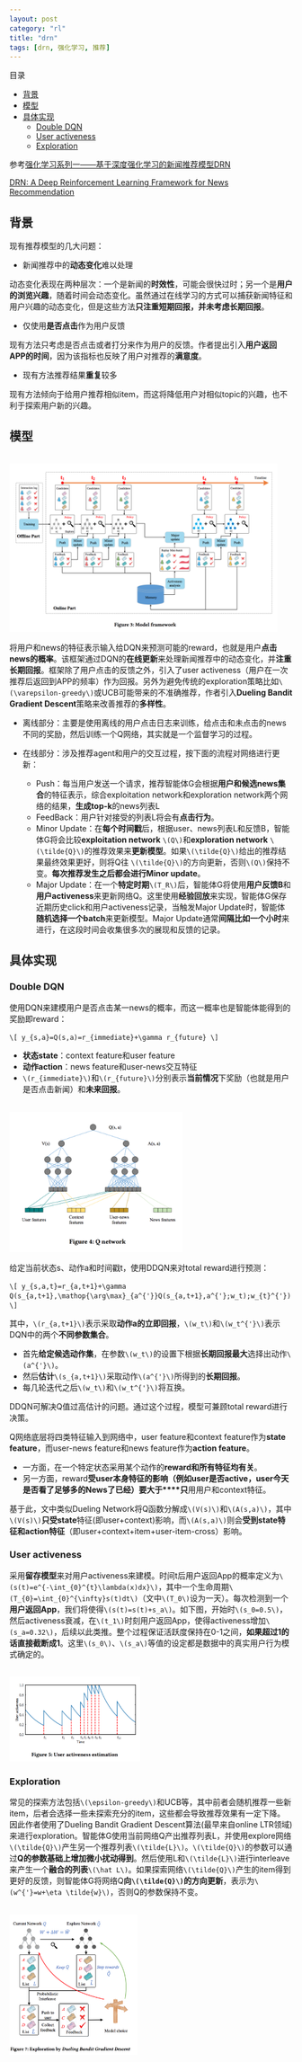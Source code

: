 ```yaml
---
layout: post
category: "rl"
title: "drn"
tags: [drn, 强化学习, 推荐]
---
```


目录

<!-- TOC -->

- [背景](#%E8%83%8C%E6%99%AF)
- [模型](#%E6%A8%A1%E5%9E%8B)
- [具体实现](#%E5%85%B7%E4%BD%93%E5%AE%9E%E7%8E%B0)
  - [Double DQN](#double-dqn)
  - [User activeness](#user-activeness)
  - [Exploration](#exploration)

<!-- /TOC -->

参考[强化学习系列一——基于深度强化学习的新闻推荐模型DRN](https://zhuanlan.zhihu.com/p/58280384)

[DRN: A Deep Reinforcement Learning Framework for News Recommendation](http://www.personal.psu.edu/~gjz5038/paper/www2018_reinforceRec/www2018_reinforceRec.pdf)

## 背景

现有推荐模型的几大问题：

+ 新闻推荐中的**动态变化**难以处理

动态变化表现在两种层次：一个是新闻的**时效性**，可能会很快过时；另一个是**用户的浏览兴趣**，随着时间会动态变化。虽然通过在线学习的方式可以捕获新闻特征和用户兴趣的动态变化，但是这些方法**只注重短期回报，并未考虑长期回报**。

+ 仅使用**是否点击**作为用户反馈

现有方法只考虑是否点击或者打分来作为用户的反馈。作者提出引入**用户返回APP的时间**，因为该指标也反映了用户对推荐的**满意度**。

+ 现有方法推荐结果**重复**较多

现有方法倾向于给用户推荐相似item，而这将降低用户对相似topic的兴趣，也不利于探索用户新的兴趣。

## 模型

<html>
<br/>

<img src='../assets/drn-framework.png' style='max-height: 300px'/>
<br/>

</html>

将用户和news的特征表示输入给DQN来预测可能的reward，也就是用户**点击news的概率**。该框架通过DQN的**在线更新**来处理新闻推荐中的动态变化，并**注重长期回报**。框架除了用户点击的反馈之外，引入了user activeness（用户在一次推荐后返回到APP的频率）作为回报。另外为避免传统的exploration策略比如`\(\varepsilon-greedy\)`或UCB可能带来的不准确推荐，作者引入**Dueling Bandit Gradient Descent**策略来改善推荐的**多样性**。

+ 离线部分：主要是使用离线的用户点击日志来训练，给点击和未点击的news不同的奖励，然后训练一个Q网络，其实就是一个监督学习的过程。

+ 在线部分：涉及推荐agent和用户的交互过程，按下面的流程对网络进行更新：
  + Push：每当用户发送一个请求，推荐智能体G会根据**用户和候选news集合**的特征表示，综合exploitation network和exploration network两个网络的结果，**生成top-k**的news列表L
  + FeedBack：用户针对接受的列表L将会有**点击行为**。
  + Minor Update：在**每个时间戳**后，根据user、news列表L和反馈B，智能体G将会比较**exploitation network** `\(Q\)`和**exploration network** `\(\tilde{Q}\)`的推荐效果来**更新模型**。如果`\(\tilde{Q}\)`给出的推荐结果最终效果更好，则将Q往 `\(\tilde{Q}\)`的方向更新，否则`\(Q\)`保持不变。**每次推荐发生之后都会进行Minor update**。
  + Major Update：在一个**特定时期**`\(T_R\)`后，智能体G将使用**用户反馈B**和**用户activeness**来更新网络Q。这里使用**经验回放**来实现，智能体G保存近期历史click和用户activeness记录，当触发Major Update时，智能体**随机选择一个batch**来更新模型。Major Update通常**间隔比如一个小时**来进行，在这段时间会收集很多次的展现和反馈的记录。

## 具体实现

### Double DQN

使用DQN来建模用户是否点击某一news的概率，而这一概率也是智能体能得到的奖励即reward：

`\[
y_{s,a}=Q(s,a)=r_{immediate}+\gamma r_{future}
\]`

+ **状态state**：context feature和user feature
+ **动作action**：news feature和user-news交互特征
+ `\(r_{immediate}\)`和`\(r_{future}\)`分别表示**当前情况**下奖励（也就是用户是否点击新闻）和**未来回报**。

<html>
<br/>

<img src='../assets/drn-ddqn.png' style='max-height: 250px'/>
<br/>

</html>

给定当前状态s、动作a和时间戳t，使用DDQN来对total reward进行预测：

`\[
y_{s,a,t}=r_{a,t+1}+\gamma Q(s_{a,t+1},\mathop{\arg\max}_{a^{'}}Q(s_{a,t+1},a^{'};w_t);w_{t}^{'})
\]`

其中，`\(r_{a,t+1}\)`表示采取**动作a的立即回报**，`\(w_t\)`和`\(w_t^{'}\)`表示DQN中的两个**不同参数集合**。

+ 首先**给定候选动作集**，在参数`\(w_t\)`的设置下根据**长期回报最大**选择出动作`\(a^{'}\)`。
+ 然后**估计**`\(s_{a,t+1}\)`采取动作`\(a^{'}\)`所得到的**长期回报**。
+ 每几轮迭代之后`\(w_t\)`和`\(w_t^{'}\)`将互换。

DDQN可解决Q值过高估计的问题。通过这个过程，模型可兼顾total reward进行决策。

Q网络底层将四类特征输入到网络中，user feature和context feature作为**state feature**，而user-news feature和news feature作为**action feature**。

+ 一方面，在一个特定状态采用某个动作的**reward和所有特征均有关**。
+ 另一方面，reward**受user本身特征的影响（例如user是否active，user今天是否看了足够多的News了已经）**要**大于****只**用用户和context特征。

基于此，文中类似Dueling Network将Q函数分解成`\(V(s)\)`和`\(A(s,a)\)`，其中`\(V(s)\)`**只受state**特征(即user+context)影响，而`\(A(s,a)\)`则会**受到state特征和action特征**（即user+context+item+user-item-cross）影响。

### User activeness

采用**留存模型**来对用户activeness来建模。时间t后用户返回App的概率定义为`\(s(t)=e^{-\int_{0}^{t}\lambda(x)dx}\)`，其中一个生命周期`\(T_{0}=\int_{0}^{\infty}s(t)dt\)`（文中`\(T_0\)`设为一天）。每次检测到一个**用户返回App**，我们将使得`\(s(t)=s(t)+s_a\)`。如下图，开始时`\(s_0=0.5\)`，然后activeness衰减，在`\(t_1\)`时刻用户返回App，使得activeness增加`\(s_a=0.32\)`，后续以此类推。整个过程保证活跃度保持在0-1之间，**如果超过1的话直接截断成1**。这里`\(s_0\)`、`\(s_a\)`等值的设定都是数据中的真实用户行为模式确定的。

<html>
<br/>

<img src='../assets/drn-activeness.png' style='max-height: 150px'/>
<br/>

</html>

### Exploration

常见的探索方法包括`\(\epsilon-greedy\)`和UCB等，其中前者会随机推荐一些新item，后者会选择一些未探索充分的item，这些都会导致推荐效果有一定下降。因此作者使用了Dueling Bandit Gradient Descent算法(最早来自online LTR领域)来进行exploration。智能体G使用当前网络Q产出推荐列表L，并使用explore网络`\(\tilde{Q}\)`产生另一个推荐列表`\(\tilde{L}\)`。`\(\tilde{Q}\)`的参数可以通过**Q的参数基础上增加微小扰动得到**。然后使用L和`\(\tilde{L}\)`进行interleave来产生一个**融合的列表**`\(\hat L\)`。如果探索网络`\(\tilde{Q}\)`产生的item得到更好的反馈，则智能体G将网络Q**向`\(\tilde{Q}\)`的方向更新**，表示为`\(w^{'}=w+\eta \tilde{w}\)`，否则Q的参数保持不变。

<html>
<br/>

<img src='../assets/drn-bandit-gd.png' style='max-height: 250px'/>
<br/>

</html>

